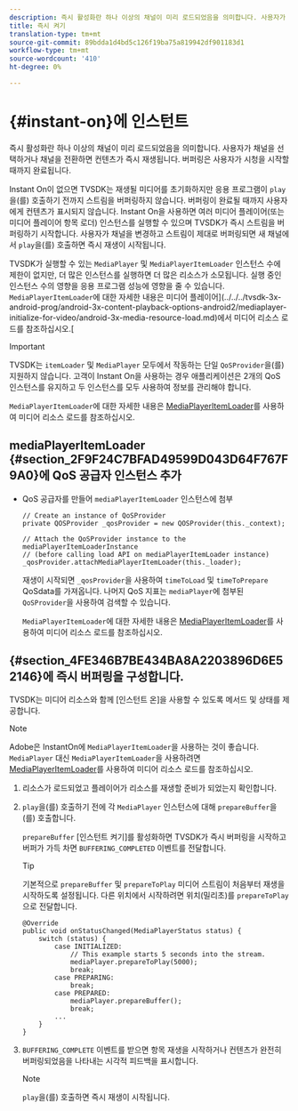 ```yaml
---
description: 즉시 활성화란 하나 이상의 채널이 미리 로드되었음을 의미합니다. 사용자가 채널을 선택하거나 채널을 전환하면 컨텐츠가 즉시 재생됩니다. 버퍼링은 사용자가 시청을 시작할 때까지 완료됩니다.
title: 즉시 켜기
translation-type: tm+mt
source-git-commit: 89bdda1d4bd5c126f19ba75a819942df901183d1
workflow-type: tm+mt
source-wordcount: '410'
ht-degree: 0%

---
```



# {#instant-on}에 인스턴트

즉시 활성화란 하나 이상의 채널이 미리 로드되었음을 의미합니다. 사용자가 채널을 선택하거나 채널을 전환하면 컨텐츠가 즉시 재생됩니다. 버퍼링은 사용자가 시청을 시작할 때까지 완료됩니다.

Instant On이 없으면 TVSDK는 재생될 미디어를 초기화하지만 응용 프로그램이 `play`을(를) 호출하기 전까지 스트림을 버퍼링하지 않습니다. 버퍼링이 완료될 때까지 사용자에게 컨텐츠가 표시되지 않습니다. Instant On을 사용하면 여러 미디어 플레이어(또는 미디어 플레이어 항목 로더) 인스턴스를 실행할 수 있으며 TVSDK가 즉시 스트림을 버퍼링하기 시작합니다. 사용자가 채널을 변경하고 스트림이 제대로 버퍼링되면 새 채널에서 `play`을(를) 호출하면 즉시 재생이 시작됩니다.

TVSDK가 실행할 수 있는 `MediaPlayer` 및 `MediaPlayerItemLoader` 인스턴스 수에 제한이 없지만, 더 많은 인스턴스를 실행하면 더 많은 리소스가 소모됩니다. 실행 중인 인스턴스 수의 영향을 응용 프로그램 성능에 영향을 줄 수 있습니다. `MediaPlayerItemLoader`에 대한 자세한 내용은 미디어 플레이어](../../../tvsdk-3x-android-prog/android-3x-content-playback-options-android2/mediaplayer-initialize-for-video/android-3x-media-resource-load.md)에서 미디어 리소스 로드를 참조하십시오.[

>[!IMPORTANT]
>
>TVSDK는 `itemLoader` 및 `MediaPlayer` 모두에서 작동하는 단일 `QoSProvider`을(를) 지원하지 않습니다. 고객이 Instant On을 사용하는 경우 애플리케이션은 2개의 QoS 인스턴스를 유지하고 두 인스턴스를 모두 사용하여 정보를 관리해야 합니다.

`MediaPlayerItemLoader`에 대한 자세한 내용은 [MediaPlayerItemLoader](../../../tvsdk-3x-android-prog/android-3x-content-playback-options-android2/mediaplayer-initialize-for-video/android-3x-media-resource-mediaplayeritemloader.md)를 사용하여 미디어 리소스 로드를 참조하십시오.

## mediaPlayerItemLoader {#section_2F9F24C7BFAD49599D043D64F767F9A0}에 QoS 공급자 인스턴스 추가

* QoS 공급자를 만들어 `mediaPlayerItemLoader` 인스턴스에 첨부

   ```
   // Create an instance of QoSProvider  
   private QOSProvider _qosProvider = new QOSProvider(this._context);  
   
   // Attach the QoSProvider instance to the mediaPlayerItemLoaderInstance  
   // (before calling load API on mediaPlayerItemLoader instance)  
   _qosProvider.attachMediaPlayerItemLoader(this._loader); 
   ```

   재생이 시작되면 `_qosProvider`을 사용하여 `timeToLoad` 및 `timeToPrepare` QoSdata를 가져옵니다. 나머지 QoS 지표는 `mediaPlayer`에 첨부된 `QoSProvider`을 사용하여 검색할 수 있습니다.

   `MediaPlayerItemLoader`에 대한 자세한 내용은 [MediaPlayerItemLoader](../../../tvsdk-3x-android-prog/android-3x-content-playback-options-android2/mediaplayer-initialize-for-video/android-3x-media-resource-mediaplayeritemloader.md)를 사용하여 미디어 리소스 로드를 참조하십시오.

## {#section_4FE346B7BE434BA8A2203896D6E52146}에 즉시 버퍼링을 구성합니다.

TVSDK는 미디어 리소스와 함께 [인스턴트 온]을 사용할 수 있도록 메서드 및 상태를 제공합니다.

>[!NOTE]
>
>Adobe은 InstantOn에 `MediaPlayerItemLoader`을 사용하는 것이 좋습니다. `MediaPlayer` 대신 `MediaPlayerItemLoader`을 사용하려면 [MediaPlayerItemLoader](../../../tvsdk-3x-android-prog/android-3x-content-playback-options-android2/mediaplayer-initialize-for-video/android-3x-media-resource-mediaplayeritemloader.md)를 사용하여 미디어 리소스 로드를 참조하십시오.

1. 리소스가 로드되었고 플레이어가 리소스를 재생할 준비가 되었는지 확인합니다.
1. `play`을(를) 호출하기 전에 각 `MediaPlayer` 인스턴스에 대해 `prepareBuffer`을(를) 호출합니다.

   `prepareBuffer` [인스턴트 켜기]를 활성화하면 TVSDK가 즉시 버퍼링을 시작하고 버퍼가 가득 차면  `BUFFERING_COMPLETED` 이벤트를 전달합니다.

   >[!TIP]
   >
   >기본적으로 `prepareBuffer` 및 `prepareToPlay` 미디어 스트림이 처음부터 재생을 시작하도록 설정됩니다. 다른 위치에서 시작하려면 위치(밀리초)를 `prepareToPlay`으로 전달합니다.

   ```
   @Override 
   public void onStatusChanged(MediaPlayerStatus status) { 
       switch (status) { 
           case INITIALIZED: 
               // This example starts 5 seconds into the stream. 
               mediaPlayer.prepareToPlay(5000); 
               break; 
           case PREPARING: 
               break; 
           case PREPARED: 
               mediaPlayer.prepareBuffer(); 
               break; 
           ... 
       } 
   }
   ```

1. `BUFFERING_COMPLETE` 이벤트를 받으면 항목 재생을 시작하거나 컨텐츠가 완전히 버퍼링되었음을 나타내는 시각적 피드백을 표시합니다.

   >[!NOTE]
   >
   >`play`을(를) 호출하면 즉시 재생이 시작됩니다.